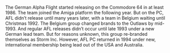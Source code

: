 The German Alpha Flight started releasing on the Commodore 64 in at least 1986. The team joined the Amiga platform the following year. But on the PC, AFL didn’t release until many years later, with a team in Belgium waiting until Christmas 1992. The Belgium group changed brands to the Outlaws by mid-1993. And regular AFL releases didn’t occur until late 1993 under a new German lead team. But for reasons unknown, this group re-branded themselves as Storm Inc. However, AFL PC returned in 1994 under new, international membership being lead out of the USA and Australia.